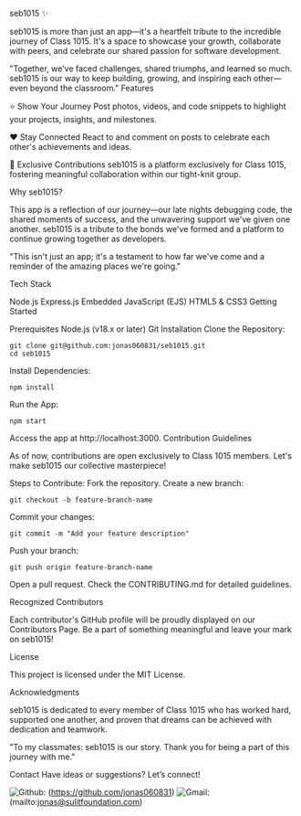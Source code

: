 seb1015 :sparkles:





seb1015 is more than just an app—it's a heartfelt tribute to the incredible journey of Class 1015. It's a space to showcase your growth, collaborate with peers, and celebrate our shared passion for software development.

"Together, we've faced challenges, shared triumphs, and learned so much. seb1015 is our way to keep building, growing, and inspiring each other—even beyond the classroom."
Features

:star: Show Your Journey
Post photos, videos, and code snippets to highlight your projects, insights, and milestones.

:heart: Stay Connected
React to and comment on posts to celebrate each other's achievements and ideas.

:raised_hands: Exclusive Contributions
seb1015 is a platform exclusively for Class 1015, fostering meaningful collaboration within our tight-knit group.

Why seb1015?

This app is a reflection of our journey—our late nights debugging code, the shared moments of success, and the unwavering support we've given one another. seb1015 is a tribute to the bonds we've formed and a platform to continue growing together as developers.

"This isn't just an app; it's a testament to how far we've come and a reminder of the amazing places we're going."

Tech Stack

Node.js
Express.js
Embedded JavaScript (EJS)
HTML5 & CSS3
Getting Started

Prerequisites
Node.js (v18.x or later)
Git
Installation
Clone the Repository:
```
git clone git@github.com:jonas060831/seb1015.git
cd seb1015
```  
Install Dependencies:
```
npm install
```  
Run the App:
```
npm start  
```
Access the app at http://localhost:3000.
Contribution Guidelines

As of now, contributions are open exclusively to Class 1015 members. Let's make seb1015 our collective masterpiece!

Steps to Contribute:
Fork the repository.
Create a new branch:

```
git checkout -b feature-branch-name
```
Commit your changes:
```
git commit -m "Add your feature description"  
```
Push your branch:
```
git push origin feature-branch-name  
```
Open a pull request.
Check the CONTRIBUTING.md for detailed guidelines.

Recognized Contributors

Each contributor's GitHub profile will be proudly displayed on our Contributors Page. Be a part of something meaningful and leave your mark on seb1015!

License

This project is licensed under the MIT License.

Acknowledgments

seb1015 is dedicated to every member of Class 1015 who has worked hard, supported one another, and proven that dreams can be achieved with dedication and teamwork.

"To my classmates: seb1015 is our story. Thank you for being a part of this journey with me."

Contact
Have ideas or suggestions? Let’s connect!

![Github](https://img.shields.io/badge/GitHub-100000?style=for-the-badge&logo=github&logoColor=white): (https://github.com/jonas060831)
![Gmail](https://img.shields.io/badge/Gmail-D14836?style=for-the-badge&logo=gmail&logoColor=white): (mailto:jonas@sulitfoundation.com)